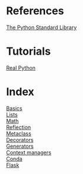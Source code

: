 
# References

[The Python Standard Library](https://docs.python.org/3/library/index.html)

# Tutorials

[Real Python](https://realpython.com/)

# Index

[Basics](./basics.md)\
[Lists](./lists.md)\
[Math](./math.md)\
[Reflection](./reflection.md)\
[Metaclass](./metaclass.md)\
[Decorators](./decorators.md)\
[Generators](./generators.md)\
[Context managers](./context%20managers.md)\
[Conda](./conda.md)\
[Flask](./flask.md)

